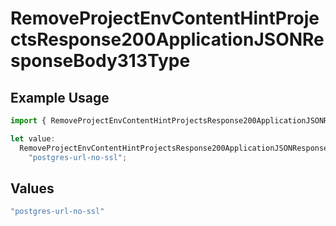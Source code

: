 # RemoveProjectEnvContentHintProjectsResponse200ApplicationJSONResponseBody313Type

## Example Usage

```typescript
import { RemoveProjectEnvContentHintProjectsResponse200ApplicationJSONResponseBody313Type } from "@vercel/sdk/models/operations/removeprojectenv.js";

let value:
  RemoveProjectEnvContentHintProjectsResponse200ApplicationJSONResponseBody313Type =
    "postgres-url-no-ssl";
```

## Values

```typescript
"postgres-url-no-ssl"
```